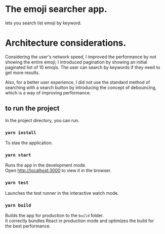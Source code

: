 # The emoji searcher app.
lets you search list emoji by keyword.

# Architecture considerations.
Considering the user's network speed, I improved the performance by not showing the entire emoji; I introduced pagination by showing an initial paginated list of 10 emojis. The user can search by keywords if they need to get more results. 

Also, for a better user experience, I did not use the standard method of searching with a search button by introducing the concept of debouncing, which is a way of improving performance.

## to run the project

In the project directory, you can run.

### `yarn install`

To stae the application.
### `yarn start`

Runs the app in the development mode.\
Open [http://localhost:3000](http://localhost:3000) to view it in the browser.

### `yarn test`

Launches the test runner in the interactive watch mode.

### `yarn build`

Builds the app for production to the `build` folder.\
It correctly bundles React in production mode and optimizes the build for the best performance.